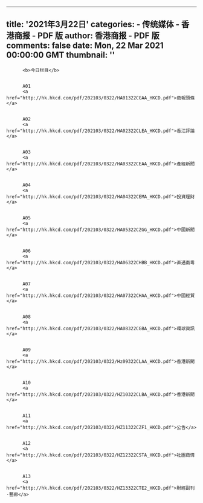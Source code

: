 
---
title: '2021年3月22日'
categories: 
    - 传统媒体
    - 香港商报 - PDF 版
author: 香港商报 - PDF 版
comments: false
date: Mon, 22 Mar 2021 00:00:00 GMT
thumbnail: ''
---

<div>   
 
          
          
        
         
          
          
        
         
          
          <b>今日栏目</b>
        
         
          A01           
          <a href="http://hk.hkcd.com/pdf/202103/0322/HA01322CGAA_HKCD.pdf">商報頭條</a>                 
        
        
          A02           
          <a href="http://hk.hkcd.com/pdf/202103/0322/HA02322CLEA_HKCD.pdf">香江評論</a>                 
        
        
          A03           
          <a href="http://hk.hkcd.com/pdf/202103/0322/HA03322CEAA_HKCD.pdf">產經新聞</a>                 
        
        
          A04           
          <a href="http://hk.hkcd.com/pdf/202103/0322/HA04322CEMA_HKCD.pdf">投資理財</a>                 
        
        
          A05           
          <a href="http://hk.hkcd.com/pdf/202103/0322/HA05322CZGG_HKCD.pdf">中國新聞</a>                 
        
        
          A06           
          <a href="http://hk.hkcd.com/pdf/202103/0322/HA06322CHBB_HKCD.pdf">直通南粵</a>                 
        
        
          A07           
          <a href="http://hk.hkcd.com/pdf/202103/0322/HA07322CHAA_HKCD.pdf">中國經貿</a>                 
        
        
          A08           
          <a href="http://hk.hkcd.com/pdf/202103/0322/HA08322CGBA_HKCD.pdf">環球資訊</a>                 
        
        
          A09           
          <a href="http://hk.hkcd.com/pdf/202103/0322/Hz09322CLAA_HKCD.pdf">香港新聞</a>                 
        
        
          A10           
          <a href="http://hk.hkcd.com/pdf/202103/0322/HZ10322CLBA_HKCD.pdf">香港新聞</a>                 
        
        
          A11           
          <a href="http://hk.hkcd.com/pdf/202103/0322/HZ11322CZF1_HKCD.pdf">公告</a>                 
        
        
          A12           
          <a href="http://hk.hkcd.com/pdf/202103/0322/HZ12322CSTA_HKCD.pdf">社團商情</a>                 
        
        
          A13           
          <a href="http://hk.hkcd.com/pdf/202103/0322/HZ13322CTE2_HKCD.pdf">財經副刊·藝廊</a>                 
        
          
</div>
            